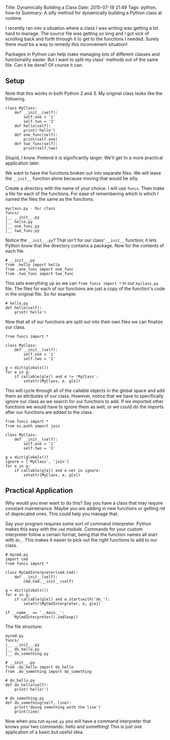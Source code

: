 Title: Dynamically Building a Class
Date: 2015-07-18 21:49
Tags: python, how-to
Summary: A silly method for dynamically building a Python class at runtime

I recently ran into a situation where a class I was writing was getting a bit hard to manage. The source file was getting so long and I got sick of scrolling back and forth through it to get to the functions I needed. Surely there must be a way to remedy this inconvenient situation!

Packages in Python can help make managing lots of different classes and functionality easier. But I want to split my class' methods out of the same file. Can it be done? Of course it can.

## Setup

Note that this works in both Python 2 and 3. My original class looks like the following.

```
class MyClass:
    def __init__(self):
        self.one = '1'
        self.two = '2'
    def hello(self):
        print('hello')
    def one_func(self):
        print(self.one)
    def two_func(self):
        print(self.two)
```

Stupid, I know. Pretend it is significantly larger. We'll get to a more practical application later.

We want to have the functions broken out into separate files. We will leave the `__init__` function alone because moving that would be silly.

Create a directory with the name of your choice. I will use `funcs`. Then make a file for each of the functions. For ease of remembering which is which I named the files the same as the functions.

```
myclass.py - Our class
funcs/
|__ __init__.py
|__ hello.py
|__ one_func.py
|__ two_func.py
```

Notice the `__init__.py`? That isn't for our class' `__init__` function; it lets Python know that the directory contains a package. Now for the contents of each file.

```
# __init__.py
from .hello import hello
from .one_func import one_func
from .two_func import two_func
```

This sets everything up so we can `from funcs import *` in our `myclass.py` file. The files for each of our functions are just a copy of the function's code in the original file. So for example:

```
# hello.py
def hello(self):
    print('hello')
```

Now that all of our functions are split out into their own files we can finalize our class.

```
from funcs import *

class MyClass:
    def __init__(self):
        self.one = '1'
        self.two = '2'

g = dict(globals())
for e in g:
    if callable(g[e]) and e != 'MyClass':
        setattr(MyClass, e, g[e])
```

This will cycle through all of the callable objects in the global space and add them as attributes of our class. However, notice that we have to specifically ignore our class as we search for our functions to add. If we imported other functions we would have to ignore them as well, or we could do the imports after our functions are added to the class.

```
from funcs import *
from os.path import join

class MyClass:
    def __init__(self):
        self.one = '1'
        self.two = '2'

g = dict(globals())
ignore = ['MyClass', 'join']
for e in g:
    if callable(g[e]) and e not in ignore:
        setattr(MyClass, e, g[e])
```

## Practical Application

Why would you ever want to do this? Say you have a class that may require constant maintenance. Maybe you are adding in new functions or getting rid of deprecated ones. This could help you manage that.

Say your program requires some sort of command interpreter. Python makes this easy with the `cmd` module. Commands for your custom interpreter follow a certain format, being that the function names all start with `do_`. This makes it easier to pick out the right functions to add to our class.

```
# mycmd.py
import cmd
from funcs import *

class MyCmdInterpreter(cmd.Cmd):
    def __init__(self):
        cmd.Cmd.__init__(self)

g = dict(globals())
for e in g:
    if callable(g[e]) and e.startswith('do_'):
        setattr(MyCmdInterpreter, e, g[e])

if __name__ == '__main__':
    MyCmdInterpreter().cmdloop()
```

The file structure:

```
mycmd.py
funcs/
|__ __init__.py
|__ do_hello.py
|__ do_something.py
```

```
# __init__.py
from .do_hello import do_hello
from .do_something import do_something
```

```
# do_hello.py
def do_hello(self):
    print('hello!')
```

```
# do_something.py
def do_something(self, line):
    print('doing something with the line')
    print(line)
```

Now when you run `mycmd.py` you will have a command interpreter that knows your two commands: hello and something! This is just one application of a basic but useful idea.
